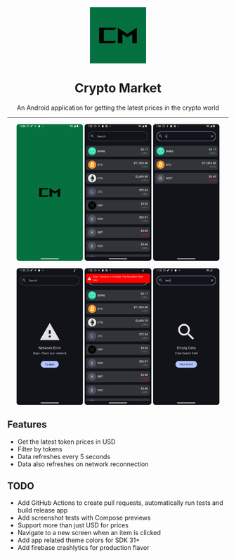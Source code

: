 <div align="center">
    <img src="./misc/logo.png" width="128" style="display: block; margin: 0 auto"/>
    <h1>Crypto Market</h1>
    <p>An Android application for getting the latest prices in the crypto world</p>
</div>

---

<p align="center">
  <img src="./misc/1.png" width="30%" />
  <img src="./misc/2.png" width="30%" />
  <img src="./misc/3.png" width="30%" />
</p>

<p align="center">
  <img src="./misc/4.png" width="30%" />
  <img src="./misc/5.png" width="30%" />
  <img src="./misc/6.png" width="30%" />
</p>

## Features
- Get the latest token prices in USD
- Filter by tokens
- Data refreshes every 5 seconds
- Data also refreshes on network reconnection

## TODO
- Add GitHub Actions to create pull requests, automatically run tests and build release app
- Add screenshot tests with Compose previews
- Support more than just USD for prices
- Navigate to a new screen when an item is clicked
- Add app related theme colors for SDK 31+
- Add firebase crashlytics for production flavor